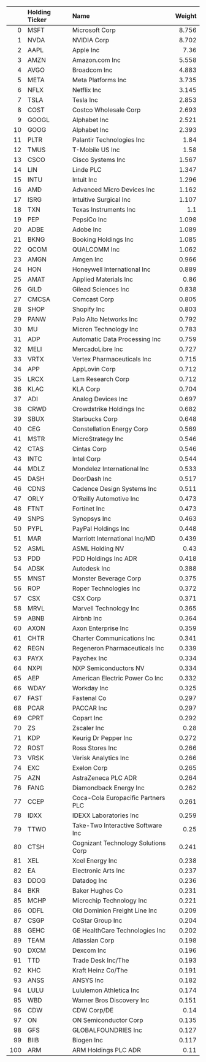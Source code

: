 |     | Holding Ticker   | Name                                |   Weight |
|----:|:-----------------|:------------------------------------|---------:|
|   0 | MSFT             | Microsoft Corp                      |    8.756 |
|   1 | NVDA             | NVIDIA Corp                         |    8.702 |
|   2 | AAPL             | Apple Inc                           |    7.36  |
|   3 | AMZN             | Amazon.com Inc                      |    5.558 |
|   4 | AVGO             | Broadcom Inc                        |    4.883 |
|   5 | META             | Meta Platforms Inc                  |    3.735 |
|   6 | NFLX             | Netflix Inc                         |    3.145 |
|   7 | TSLA             | Tesla Inc                           |    2.853 |
|   8 | COST             | Costco Wholesale Corp               |    2.693 |
|   9 | GOOGL            | Alphabet Inc                        |    2.521 |
|  10 | GOOG             | Alphabet Inc                        |    2.393 |
|  11 | PLTR             | Palantir Technologies Inc           |    1.84  |
|  12 | TMUS             | T-Mobile US Inc                     |    1.58  |
|  13 | CSCO             | Cisco Systems Inc                   |    1.567 |
|  14 | LIN              | Linde PLC                           |    1.347 |
|  15 | INTU             | Intuit Inc                          |    1.296 |
|  16 | AMD              | Advanced Micro Devices Inc          |    1.162 |
|  17 | ISRG             | Intuitive Surgical Inc              |    1.107 |
|  18 | TXN              | Texas Instruments Inc               |    1.1   |
|  19 | PEP              | PepsiCo Inc                         |    1.098 |
|  20 | ADBE             | Adobe Inc                           |    1.089 |
|  21 | BKNG             | Booking Holdings Inc                |    1.085 |
|  22 | QCOM             | QUALCOMM Inc                        |    1.062 |
|  23 | AMGN             | Amgen Inc                           |    0.966 |
|  24 | HON              | Honeywell International Inc         |    0.889 |
|  25 | AMAT             | Applied Materials Inc               |    0.86  |
|  26 | GILD             | Gilead Sciences Inc                 |    0.838 |
|  27 | CMCSA            | Comcast Corp                        |    0.805 |
|  28 | SHOP             | Shopify Inc                         |    0.803 |
|  29 | PANW             | Palo Alto Networks Inc              |    0.792 |
|  30 | MU               | Micron Technology Inc               |    0.783 |
|  31 | ADP              | Automatic Data Processing Inc       |    0.759 |
|  32 | MELI             | MercadoLibre Inc                    |    0.727 |
|  33 | VRTX             | Vertex Pharmaceuticals Inc          |    0.715 |
|  34 | APP              | AppLovin Corp                       |    0.712 |
|  35 | LRCX             | Lam Research Corp                   |    0.712 |
|  36 | KLAC             | KLA Corp                            |    0.704 |
|  37 | ADI              | Analog Devices Inc                  |    0.697 |
|  38 | CRWD             | Crowdstrike Holdings Inc            |    0.682 |
|  39 | SBUX             | Starbucks Corp                      |    0.648 |
|  40 | CEG              | Constellation Energy Corp           |    0.569 |
|  41 | MSTR             | MicroStrategy Inc                   |    0.546 |
|  42 | CTAS             | Cintas Corp                         |    0.546 |
|  43 | INTC             | Intel Corp                          |    0.544 |
|  44 | MDLZ             | Mondelez International Inc          |    0.533 |
|  45 | DASH             | DoorDash Inc                        |    0.517 |
|  46 | CDNS             | Cadence Design Systems Inc          |    0.511 |
|  47 | ORLY             | O'Reilly Automotive Inc             |    0.473 |
|  48 | FTNT             | Fortinet Inc                        |    0.473 |
|  49 | SNPS             | Synopsys Inc                        |    0.463 |
|  50 | PYPL             | PayPal Holdings Inc                 |    0.448 |
|  51 | MAR              | Marriott International Inc/MD       |    0.439 |
|  52 | ASML             | ASML Holding NV                     |    0.43  |
|  53 | PDD              | PDD Holdings Inc ADR                |    0.418 |
|  54 | ADSK             | Autodesk Inc                        |    0.388 |
|  55 | MNST             | Monster Beverage Corp               |    0.375 |
|  56 | ROP              | Roper Technologies Inc              |    0.372 |
|  57 | CSX              | CSX Corp                            |    0.371 |
|  58 | MRVL             | Marvell Technology Inc              |    0.365 |
|  59 | ABNB             | Airbnb Inc                          |    0.364 |
|  60 | AXON             | Axon Enterprise Inc                 |    0.359 |
|  61 | CHTR             | Charter Communications Inc          |    0.341 |
|  62 | REGN             | Regeneron Pharmaceuticals Inc       |    0.339 |
|  63 | PAYX             | Paychex Inc                         |    0.334 |
|  64 | NXPI             | NXP Semiconductors NV               |    0.334 |
|  65 | AEP              | American Electric Power Co Inc      |    0.332 |
|  66 | WDAY             | Workday Inc                         |    0.325 |
|  67 | FAST             | Fastenal Co                         |    0.297 |
|  68 | PCAR             | PACCAR Inc                          |    0.297 |
|  69 | CPRT             | Copart Inc                          |    0.292 |
|  70 | ZS               | Zscaler Inc                         |    0.28  |
|  71 | KDP              | Keurig Dr Pepper Inc                |    0.272 |
|  72 | ROST             | Ross Stores Inc                     |    0.266 |
|  73 | VRSK             | Verisk Analytics Inc                |    0.266 |
|  74 | EXC              | Exelon Corp                         |    0.265 |
|  75 | AZN              | AstraZeneca PLC ADR                 |    0.264 |
|  76 | FANG             | Diamondback Energy Inc              |    0.262 |
|  77 | CCEP             | Coca-Cola Europacific Partners PLC  |    0.261 |
|  78 | IDXX             | IDEXX Laboratories Inc              |    0.259 |
|  79 | TTWO             | Take-Two Interactive Software Inc   |    0.25  |
|  80 | CTSH             | Cognizant Technology Solutions Corp |    0.241 |
|  81 | XEL              | Xcel Energy Inc                     |    0.238 |
|  82 | EA               | Electronic Arts Inc                 |    0.237 |
|  83 | DDOG             | Datadog Inc                         |    0.236 |
|  84 | BKR              | Baker Hughes Co                     |    0.231 |
|  85 | MCHP             | Microchip Technology Inc            |    0.221 |
|  86 | ODFL             | Old Dominion Freight Line Inc       |    0.209 |
|  87 | CSGP             | CoStar Group Inc                    |    0.204 |
|  88 | GEHC             | GE HealthCare Technologies Inc      |    0.202 |
|  89 | TEAM             | Atlassian Corp                      |    0.198 |
|  90 | DXCM             | Dexcom Inc                          |    0.196 |
|  91 | TTD              | Trade Desk Inc/The                  |    0.193 |
|  92 | KHC              | Kraft Heinz Co/The                  |    0.191 |
|  93 | ANSS             | ANSYS Inc                           |    0.182 |
|  94 | LULU             | Lululemon Athletica Inc             |    0.174 |
|  95 | WBD              | Warner Bros Discovery Inc           |    0.151 |
|  96 | CDW              | CDW Corp/DE                         |    0.14  |
|  97 | ON               | ON Semiconductor Corp               |    0.135 |
|  98 | GFS              | GLOBALFOUNDRIES Inc                 |    0.127 |
|  99 | BIIB             | Biogen Inc                          |    0.117 |
| 100 | ARM              | ARM Holdings PLC ADR                |    0.11  |